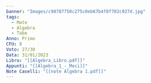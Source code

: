 ```yaml
---
banner: "Images/c98787750c275c0eb67b4f8f702c927d.jpg"
tags:
  - Mate
  - Algebra
  - Tabe
Anno: Primo
CFU: 8
Voto: 27/30
Data: 31/01/2023
Libro: "[[Algebra_Libro.pdf]]"
Appunti: "[[Algebra_1_-_Moci]]"
Note Caselli: "[[note Algebra 1.pdf]]"
---
```

